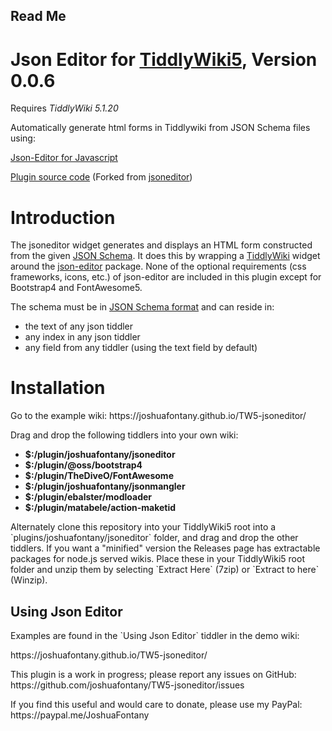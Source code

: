 <h2 class="tc-title">
  Read Me
</h2>
<div class="tc-tiddler-body tc-reveal">
  <h1 class="">Json Editor for <a class="tc-tiddlylink tc-tiddlylink-missing" href="https://tiddlywiki.com/" target="_blank">TiddlyWiki5</a>,
    Version 0.0.6</h1>
    <p>Requires <i>TiddlyWiki 5.1.20</i></p>
  <p>Automatically generate html forms in Tiddlywiki from JSON Schema files using:</p>
  <p><a class="tc-tiddlylink-external" href="https://github.com/json-editor/json-editor" rel="noopener noreferrer"
      target="_blank">Json-Editor for Javascript</a></p>
  <p><a class="tc-tiddlylink-external" href="https://github.com/joshuafontany/TW5-jsoneditor" rel="noopener noreferrer"
      target="_blank">Plugin source code</a> (Forked from <a class="tc-tiddlylink-external" href="https://github.com/btheado/jsoneditor"
      rel="noopener noreferrer" target="_blank">jsoneditor</a>)</p>
  <h1 class="">Introduction</h1>
  <p>The jsoneditor widget generates and displays an HTML form constructed from the given <a class="tc-tiddlylink-external"
      href="http://json-schema.org/" rel="noopener noreferrer" target="_blank">JSON Schema</a>. It does this by
    wrapping a <a class="tc-tiddlylink tc-tiddlylink-missing" href="#TiddlyWiki">TiddlyWiki</a> widget around the <a
      class="tc-tiddlylink-external" href="https://github.com/json-editor/json-editor" rel="noopener noreferrer" target="_blank">json-editor</a>
    package. None of the optional requirements (css frameworks, icons, etc.) of json-editor are included in this
    plugin except for Bootstrap4 and FontAwesome5.</p>
  <p>The schema must be in <a class="tc-tiddlylink-external" href="http://json-schema.org/draft-04/json-schema-core.html"
      rel="noopener noreferrer" target="_blank">JSON Schema format</a> and can reside in:</p>
  <ul>
    <li>the text of any json tiddler</li>
    <li>any index in any json tiddler</li>
    <li>any field from any tiddler (using the text field by default)</li>
  </ul>
  <h1 class="">Installation</h1>
  
<div><p>Go to the example wiki: https://joshuafontany.github.io/TW5-jsoneditor/</p><p>Drag and drop the following tiddlers into your own wiki:</p><ul><li><b>$:/plugin/joshuafontany/jsoneditor</b></li><li><b>$:/plugin/@oss/bootstrap4</b></li><li><b>$:/plugin/TheDiveO/FontAwesome</b></li><li><b>$:/plugin/joshuafontany/jsonmangler</b></li><li><b>$:/plugin/ebalster/modloader</b></li><li><b>$:/plugin/matabele/action-maketid</b></li></ul><p>Alternately clone this repository into your TiddlyWiki5 root into a `plugins/joshuafontany/jsoneditor` folder, and drag and drop the other tiddlers. If you want a "minified" version the Releases page has extractable packages for node.js served wikis. Place these in your TiddlyWiki5 root folder and unzip them by selecting `Extract Here` (7zip) or `Extract to here` (Winzip).</p></div>


<h2>Using Json Editor</h2>

<p>Examples are found in the `Using Json Editor` tiddler in the demo wiki:</p>
<p>https://joshuafontany.github.io/TW5-jsoneditor/</p>
<p>This plugin is a work in progress; please report any issues on GitHub: https://github.com/joshuafontany/TW5-jsoneditor/issues</p>
<p>If you find this useful and would care to donate, please use my PayPal: https://paypal.me/JoshuaFontany</p>
